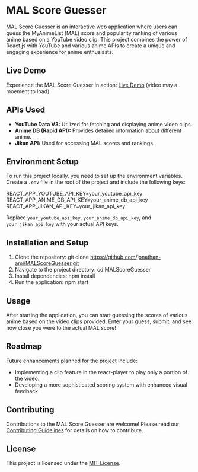 # MAL Score Guesser

MAL Score Guesser is an interactive web application where users can guess the MyAnimeList (MAL) score and popularity ranking of various anime based on a YouTube video clip. This project combines the power of React.js with YouTube and various anime APIs to create a unique and engaging experience for anime enthusiasts.

## Live Demo

Experience the MAL Score Guesser in action: [Live Demo](https://mal-score-guesser.vercel.app/) (video may a moement to load)

## APIs Used

- **YouTube Data V3:** Utilized for fetching and displaying anime video clips.
- **Anime DB (Rapid API):** Provides detailed information about different anime.
- **Jikan API:** Used for accessing MAL scores and rankings.

## Environment Setup

To run this project locally, you need to set up the environment variables. Create a `.env` file in the root of the project and include the following keys: <br>

REACT_APP_YOUTUBE_API_KEY=your_youtube_api_key <br>
REACT_APP_ANIME_DB_API_KEY=your_anime_db_api_key <br>
REACT_APP_JIKAN_API_KEY=your_jikan_api_key <br>

Replace `your_youtube_api_key`, `your_anime_db_api_key`, and `your_jikan_api_key` with your actual API keys.

## Installation and Setup

1. Clone the repository:
  git clone https://github.com/jonathan-ami/MALScoreGuesser.git
2. Navigate to the project directory:
  cd MALScoreGuesser
3. Install dependencies:
  npm install
4. Run the application:
   npm start


## Usage

After starting the application, you can start guessing the scores of various anime based on the video clips provided. Enter your guess, submit, and see how close you were to the actual MAL score!

## Roadmap

Future enhancements planned for the project include:

- Implementing a clip feature in the react-player to play only a portion of the video.
- Developing a more sophisticated scoring system with enhanced visual feedback.

## Contributing

Contributions to the MAL Score Guesser are welcome! Please read our [Contributing Guidelines](CONTRIBUTING.md) for details on how to contribute.

## License

This project is licensed under the [MIT License](LICENSE).
